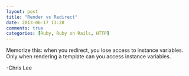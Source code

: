 ```yaml
---
layout: post
title: "Render vs Redirect"
date: 2013-06-17 13:28
comments: true
categories: [Ruby, Ruby on Rails, HTTP]
---
```

Memorize this: when you redirect, you lose access to instance variables. Only when rendering a template can you access instance variables.

-Chris Lee